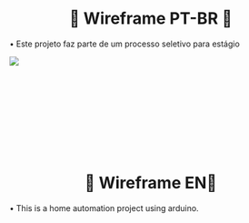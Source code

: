 <h1 align="center">📑&nbsp;Wireframe PT-BR 📑&nbsp;</h1>
<p align="left">  </p>

• Este projeto faz parte de um processo seletivo para estágio

<img src="https://www.mediafire.com/view/91cqcnbrxhk1g41/%2528Copy_of%2529_wireframe-fase1_%25281%2529.jpeg/file">

<br><br><br><br><br><br><br><br>

<h1 align="center">📑&nbsp;Wireframe EN📑&nbsp;</h1>
<p align="left">  </p>

• This is a home automation project using arduino.
